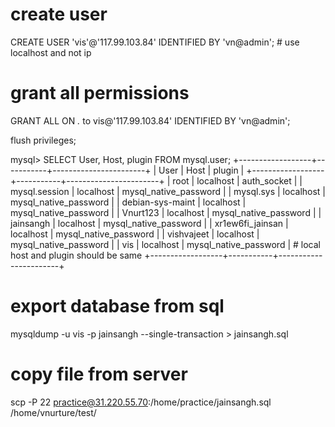 
# create user
CREATE USER 'vis'@'117.99.103.84' IDENTIFIED BY 'vn@admin'; # use localhost and not ip

# grant all permissions
GRANT ALL ON *.* to vis@'117.99.103.84' IDENTIFIED BY 'vn@admin'; 


flush privileges;



mysql> SELECT User, Host, plugin FROM mysql.user;
+------------------+-----------+-----------------------+
| User             | Host      | plugin                |
+------------------+-----------+-----------------------+
| root             | localhost | auth_socket           |
| mysql.session    | localhost | mysql_native_password |
| mysql.sys        | localhost | mysql_native_password |
| debian-sys-maint | localhost | mysql_native_password |
| Vnurt123         | localhost | mysql_native_password |
| jainsangh        | localhost | mysql_native_password |
| xr1ew6fi_jainsan | localhost | mysql_native_password |
| vishvajeet       | localhost | mysql_native_password |
| vis              | localhost | mysql_native_password |	# local host and plugin should be same
+------------------+-----------+-----------------------+

# export database from sql
mysqldump -u vis -p jainsangh --single-transaction > jainsangh.sql

# copy file from server
scp -P 22 practice@31.220.55.70:/home/practice/jainsangh.sql /home/vnurture/test/